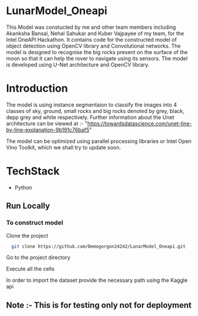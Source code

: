 # LunarModel_Oneapi

This Model was constucted by me and other team members including Akanksha Bansal, Nehal Sahukar and Kuber Vajpayee of my team, for the Intel OneAPI Hackathon. 
It contains code for the constructed model of object detection using OpenCV library and Convolutional networks. The model is designed to recognise the big rocks present on the surface of the moon so that it can help the rover to navigate using its sensors.
The model is developed using U-Net architecture and OpenCV library.

# Introduction

The model is using instance segmentaion to classify the images into 4 classes of sky, ground, small rocks and big rocks denoted by grey, black, depp grey and white respectively. Further information about the Unet architecture can be viewed at :- "https://towardsdatascience.com/unet-line-by-line-explanation-9b191c76baf5"

The model can be optimized using parallel processing libraries or Intel Open Vino Toolkit, which we shall try to update soon.


# TechStack

- Python


## Run Locally

### To construct model

Clone the project

```bash
  git clone https://github.com/Demogorgon24242/LunarModel_Oneapi.git
```

Go to the project directory

Execute all the cells

In order to import the dataset provide the necessary path using the Kaggle api

## Note :- This is for testing only not for deployment
